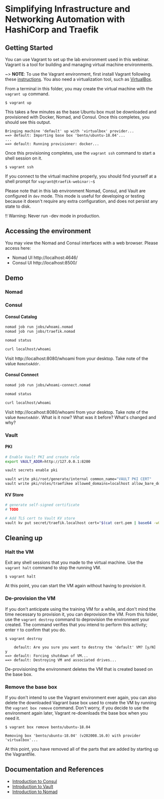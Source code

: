 # Simplifying Infrastructure and Networking Automation with HashiCorp and Traefik

## Getting Started

You can use Vagrant to set up the lab environment used in this webinar. Vagrant is
a tool for building and managing virtual machine environments.

~> **NOTE**: To use the Vagrant environment, first install Vagrant following
these [instructions](https://www.vagrantup.com/docs/installation/). You also
need a virtualization tool, such as [VirtualBox](https://www.virtualbox.org/).

From a terminal in this folder, you may create the virtual machine with the `vagrant up` command.

```shell-session
$ vagrant up
```

This takes a few minutes as the base Ubuntu box must be downloaded
and provisioned with Docker, Nomad, and Consul. Once this completes, you should see this output.

```plaintext hideClipboard
Bringing machine 'default' up with 'virtualbox' provider...
==> default: Importing base box 'bento/ubuntu-18.04'...
...
==> default: Running provisioner: docker...
```

Once this provisioning completes, use the `vagrant ssh` command to start a shell session on it.

```shell-session
$ vagrant ssh
```

If you connect to the virtual machine properly, you should find yourself at a
shell prompt for `vagrant@traefik-webinar:~$`

Please note that in this lab environment Nomad, Consul, and Vault are configured in `dev` mode. This mode is useful for developing or testing because it doesn't require any extra configuration, and does not persist any state to disk.

!! Warning: Never run -dev mode in production.

## Accessing the environment

You may view the Nomad and Consul interfaces with a web browser. Please access here:
- Nomad UI http://localhost:4646/
- Consul UI http://localhost:8500/

## Demo

### Nomad

### Consul

#### Consul Catalog

```bash
nomad job run jobs/whoami.nomad
nomad job run jobs/traefik.nomad

nomad status

curl localhost/whoami
```

Visit http://localhost:8080/whoami from your desktop. Take note of the value `RemoteAddr`.

#### Consul Connect

```bash
nomad job run jobs/whoami-connect.nomad

nomad status

curl localhost/whoami
```

Visit http://localhost:8080/whoami from your desktop. Take note of the value `RemoteAddr`. What is it now? What was it before? What's changed and why?

### Vault

#### PKI

```bash
# Enable Vault PKI and create role
export VAULT_ADDR=http://127.0.0.1:8200

vault secrets enable pki

vault write pki/root/generate/internal common_name="VAULT PKI CERT"
vault write pki/roles/traefikee allowed_domains=localhost allow_bare_domains=true allow_subdomains=true max_ttl=10h
```

#### KV Store

```bash
# generate self-signed certificate
# TODO

# Add TLS cert to Vault KV store
vault kv put secret/traefik.localhost cert="$(cat cert.pem | base64 -w0)" key="$(cat key.pem | base64 -w0)"
```

## Cleaning up

### Halt the VM

Exit any shell sessions that you made to the virtual machine. Use the `vagrant halt` command to stop the
running VM.

```shell-session
$ vagrant halt
```

At this point, you can start the VM again without having to provision it.

### De-provision the VM

If you don't anticipate using the training VM for a while, and don't mind the
time necessary to provision it, you can deprovision the VM. From this folder, use the `vagrant destroy` command to
deprovision the environment your created. The command verifies that you intend
to perform this activity; enter `Y` to confirm that you do.

```shell-session
$ vagrant destroy
```

```plaintext
    default: Are you sure you want to destroy the 'default' VM? [y/N] y
==> default: Forcing shutdown of VM...
==> default: Destroying VM and associated drives...
```

De-provisioning the environment deletes the VM that is created based on the base
box.

### Remove the base box

If you don't intend to use the Vagrant environment ever again, you can also
delete the downloaded Vagrant base box used to create the VM by running the
`vagrant box remove` command. Don't worry, if you decide to use the environment
again later, Vagrant re-downloads the base box when you need it.

```shell-session
$ vagrant box remove bento/ubuntu-18.04
```

```plaintext
Removing box 'bento/ubuntu-18.04' (v202008.16.0) with provider 'virtualbox'...
```

At this point, you have removed all of the parts that are added by starting up
the Vagrantfile.

## Documentation and References
- [Introduction to Consul](https://learn.hashicorp.com/tutorials/consul/get-started?in=consul/getting-started)
- [Introduction to Vault](https://learn.hashicorp.com/tutorials/vault/getting-started-intro?in=vault/getting-started)
- [Introduction to Nomad](https://learn.hashicorp.com/tutorials/nomad/get-started-intro?in=nomad/get-started)
